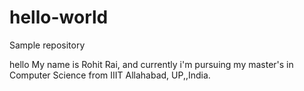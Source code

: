 # hello-world
Sample repository

hello 
My name is Rohit Rai, and currently i'm pursuing my master's in Computer Science from  IIIT Allahabad, UP,,India. 
